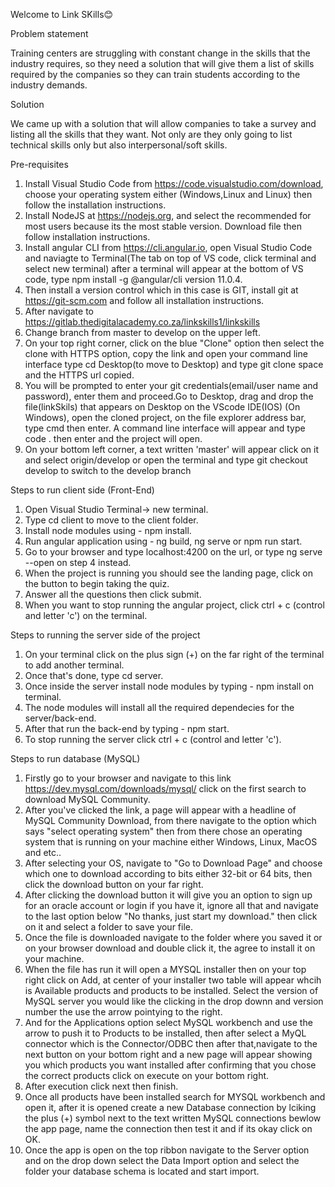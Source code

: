 Welcome to Link SKills😊

 Problem statement

Training centers are struggling with constant change in the skills that the industry requires, so they need a solution that will give them a list of skills required by the companies so they can train students according to the industry demands.

Solution

We came up with a solution that will allow companies to take a survey and listing all the skills that they want. Not only are they only going to list technical skills only but also interpersonal/soft skills.


Pre-requisites

1. Install Visual Studio Code from https://code.visualstudio.com/download, choose your operating system either (Windows,Linux and Linux)
then follow the installation instructions.
2. Install NodeJS at https://nodejs.org, and select the recommended for most users because its the most stable version. Download file then follow
installation instructions.
3. Install angular CLI from https://cli.angular.io, open Visual Studio Code and naviagte to Terminal(The tab on top of VS code, click terminal and select new terminal) after a terminal will appear at the bottom of VS code, type npm install -g @angular/cli  version  11.0.4.
4. Then install a version control which in this case is GIT, install git at https://git-scm.com and follow all installation instructions.
5. After navigate to https://gitlab.thedigitalacademy.co.za/linkskills1/linkskills
6. Change branch from master to develop on the upper left.
7. On your top right corner, click on the blue "Clone" option then select the clone with HTTPS option, copy the link and open your command line interface type cd Desktop(to move to Desktop) and type git clone space and the HTTPS url copied.
8. You will be prompted to enter your git credentials(email/user name and password), enter them and proceed.Go to Desktop, drag and drop the file(linkSkils) that appears on Desktop on the VScode IDE(IOS) 
(On Windows), open the cloned project, on the file explorer address bar, type cmd then enter. A command line interface will appear and type code . then enter and the project will open.  
9. On your bottom left corner, a text written 'master' will appear click on it and select origin/develop or open the terminal and type git checkout develop to switch to the develop branch
 

Steps to run client side (Front-End)

1. Open Visual Studio Terminal-> new terminal.
2. Type cd client to move to the client folder.
3. Install node modules using - npm install.
4. Run angular application using - ng build, ng serve or npm run start.
5. Go to your browser and type localhost:4200 on the url, or type ng serve --open on step 4 instead.
6. When the project is running you should see the landing page, click on the button to begin taking the quiz.
7. Answer all the questions then click submit.
8. When you want to stop running the angular project, click ctrl + c (control and letter 'c') on the terminal.

Steps to running the server side of the project

1. On your terminal click on the plus sign (+) on the far right of the terminal to add another terminal.
2. Once that's done, type cd server.
3. Once inside the server install node modules by typing - npm install on terminal.
4. The node modules will install all the required dependecies for the server/back-end.
5. After that run the back-end by typing - npm start.
6. To stop running the server click ctrl + c (control and letter 'c').

Steps to run database (MySQL)

1. Firstly go to your browser and navigate to this link https://dev.mysql.com/downloads/mysql/ click on the first search to download  MySQL Community.
2. After you've clicked the link, a page will appear with a headline of MySQL Community Download, from there navigate to the option which says "select operating system" then from there chose an operating system that is running on your machine either Windows, Linux, MacOS and etc..
3. After selecting your OS, navigate to "Go to Download Page" and choose which one to download according to bits either 32-bit or 64 bits, then click the download button on your  far right.
4. After clicking the download button it will give you an option to sign up for an oracle account or login if you have it, ignore all that and navigate to the last option below "No thanks, just start my download." then click on it and select a folder to save your file.
5. Once the file is downloaded navigate to the folder where you saved it or on your browser download and double click it, the agree to install it on your machine.
6. When the file has run it will open a MYSQL installer then on your top right click on Add, at center of your installer two table will appear whcih is Available products and products to be installed. Select the version of MySQL server you would like the clicking in the drop downn and version number the use the arrow pointying to the right.
7. And for the Applications option select MySQL workbench and use the arrow to push it to Products to be installed, then after select a MyQL connector which is the Connector/ODBC then after that,navigate to the next button on your bottom right and a new page will appear showing you which products you want installed after confirming that you chose the correct products click on execute on your bottom right.
8. After execution click next then finish.
9. Once all products have been installed search for MYSQL workbench and open it, after it is opened create a new Database connection by lciking the plus (+) symbol next to the text written MySQL connections bewlow the app page, name the connection then test it and if its okay click on OK.
10. Once the app is open on the top ribbon navigate to the Server option and on the drop down select the Data Import option and select the folder your database schema is located and start import.
